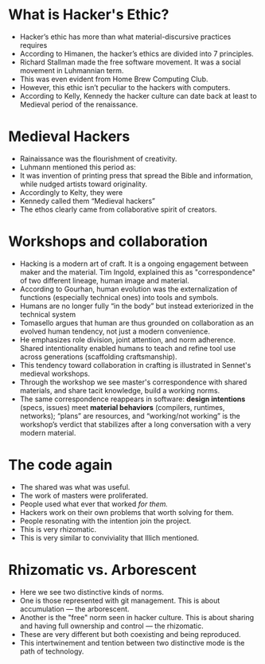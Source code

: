 # What is Hacker's Ethic?

* Hacker’s ethic has more than what material-discursive practices requires
* According to Himanen, the hacker’s ethics are divided into 7 principles.
* Richard Stallman made the free software movement. It was a social movement in Luhmannian term.
* This was even evident from Home Brew Computing Club.
* However, this ethic isn’t peculiar to the hackers with computers.
* According to Kelly, Kennedy the hacker culture can date back at least to Medieval period of the renaissance.

# Medieval Hackers

* Rainaissance was the flourishment of creativity.
* Luhmann mentioned this period as:
* It was invention of printing press that spread the Bible and information, while nudged artists toward originality.
* Accordingly to Kelty, they were
* Kennedy called them “Medieval hackers”
* The ethos clearly came from collaborative spirit of creators.
# Workshops and collaboration

* Hacking is a modern art of craft. It is a ongoing engagement between maker and the material. Tim Ingold, explained this as "correspondence" of two different lineage, human image and material. 
* According to Gourhan, human evolution was the externalization of functions (especially technical ones) into tools and symbols. 
* Humans are no longer fully “in the body” but instead exteriorized in the technical system
* Tomasello argues that human are thus grounded on collaboration as an evolved human tendency, not just a modern convenience. 
* He emphasizes role division, joint attention, and norm adherence. Shared intentionality enabled humans to teach and refine tool use across generations (scaffolding craftsmanship). 
* This tendency toward collaboration in crafting is illustrated in Sennet's medieval workshops. 
* Through the workshop we see master's correspondence with shared materials, and share tacit knowledge, build a working norms.
* The same correspondence reappears in software: **design intentions** (specs, issues) meet **material behaviors** (compilers, runtimes, networks); “plans” are resources, and “working/not working” is the workshop’s verdict that stabilizes after a long conversation with a very modern material.

# The code again

* The shared was what was useful.
* The work of masters were proliferated.
* People used what ever that worked *for them.*
* Hackers work on their own problems that worth solving for them.
* People resonating with the intention join the project.
* This is very rhizomatic.
* This is very similar to conviviality that Illich mentioned.
# Rhizomatic vs. Arborescent

* Here we see two distinctive kinds of norms.
* One is those represented with git management. This is about accumulation — the arborescent.
* Another is the "free" norm seen in hacker culture. This is about sharing and having full ownership and control — the rhizomatic.
* These are very different but both coexisting and being reproduced.
* This intertwinement and tention between two distinctive mode is the path of technology.



